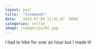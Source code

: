 ```yaml
---
layout: post
title:  "Vinewood!"
date:   2019-07-04 11:41:07 -0600
categories: selfie
image: /images/pic02.jpg
---
```


I had to hike for over an hour but I made it!